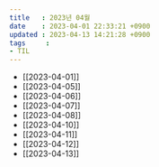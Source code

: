 ```yaml
---
title   : 2023년 04월
date    : 2023-04-01 22:33:21 +0900
updated : 2023-04-13 14:21:28 +0900
tags     : 
- TIL
---
```

- [[2023-04-01]]
- [[2023-04-05]]
- [[2023-04-06]]
- [[2023-04-07]]
- [[2023-04-08]]
- [[2023-04-10]]
- [[2023-04-11]]
- [[2023-04-12]]
- [[2023-04-13]]
